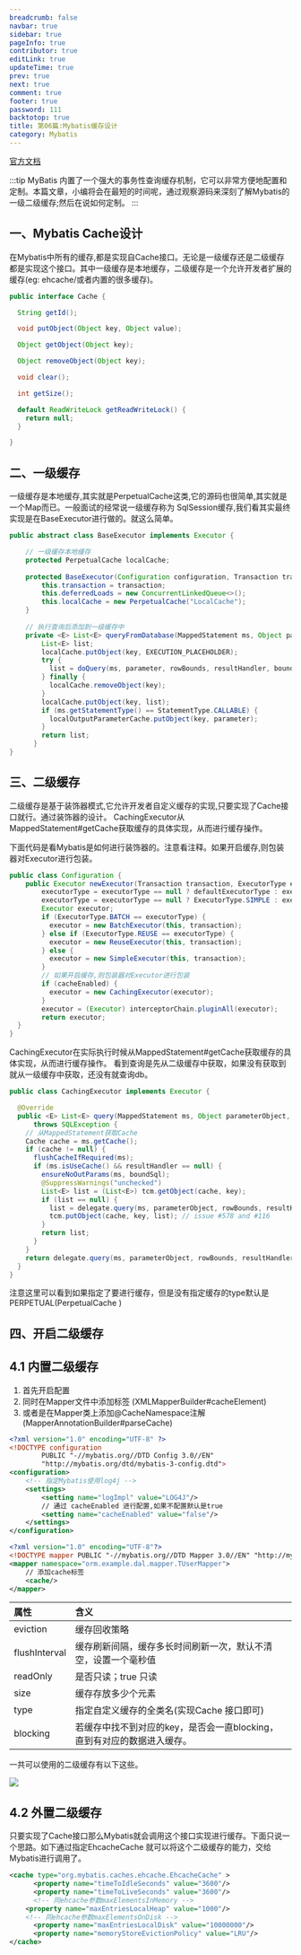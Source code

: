 ```yaml
---
breadcrumb: false
navbar: true
sidebar: true
pageInfo: true
contributor: true
editLink: true
updateTime: true
prev: true
next: true
comment: true
footer: true
password: 111
backtotop: true
title: 第06篇:Mybatis缓存设计
category: Mybatis
---
```



[官方文档](https://mybatis.net.cn/sqlmap-xml.html#cache)

:::tip
MyBatis 内置了一个强大的事务性查询缓存机制，它可以非常方便地配置和定制。本篇文章，小编将会在最短的时间呢，通过观察源码来深刻了解Mybatis的
一级二级缓存;然后在说如何定制。
:::




## 一、Mybatis Cache设计

在Mybatis中所有的缓存,都是实现自Cache接口。无论是一级缓存还是二级缓存都是实现这个接口。其中一级缓存是本地缓存，二级缓存是一个允许开发者扩展的
缓存(eg: ehcache/或者内置的很多缓存)。

```java 
public interface Cache {

  String getId();

  void putObject(Object key, Object value);

  Object getObject(Object key);

  Object removeObject(Object key);

  void clear();

  int getSize();

  default ReadWriteLock getReadWriteLock() {
    return null;
  }

}

```

## 二、一级缓存

一级缓存是本地缓存,其实就是PerpetualCache这类,它的源码也很简单,其实就是一个Map而已。一般面试的经常说一级缓存称为
SqlSession缓存,我们看其实最终实现是在BaseExecutor进行做的。就这么简单。

```java
public abstract class BaseExecutor implements Executor {

    // 一级缓存本地缓存
    protected PerpetualCache localCache;
    
    protected BaseExecutor(Configuration configuration, Transaction transaction) {
        this.transaction = transaction;
        this.deferredLoads = new ConcurrentLinkedQueue<>();
        this.localCache = new PerpetualCache("LocalCache");
    }
    
    // 执行查询后添加到一级缓存中
    private <E> List<E> queryFromDatabase(MappedStatement ms, Object parameter, RowBounds rowBounds, ResultHandler resultHandler, CacheKey key, BoundSql boundSql) throws SQLException {
        List<E> list;
        localCache.putObject(key, EXECUTION_PLACEHOLDER);
        try {
          list = doQuery(ms, parameter, rowBounds, resultHandler, boundSql);
        } finally {
          localCache.removeObject(key);
        }
        localCache.putObject(key, list);
        if (ms.getStatementType() == StatementType.CALLABLE) {
          localOutputParameterCache.putObject(key, parameter);
        }
        return list;
      }
}  
```

## 三、二级缓存

二级缓存是基于装饰器模式,它允许开发者自定义缓存的实现,只要实现了Cache接口就行。通过装饰器的设计。
CachingExecutor从MappedStatement#getCache获取缓存的具体实现，从而进行缓存操作。

下面代码是看Mybatis是如何进行装饰器的。注意看注释。如果开启缓存,则包装器对Executor进行包装。

```java 
public class Configuration {
    public Executor newExecutor(Transaction transaction, ExecutorType executorType) {
        executorType = executorType == null ? defaultExecutorType : executorType;
        executorType = executorType == null ? ExecutorType.SIMPLE : executorType;
        Executor executor;
        if (ExecutorType.BATCH == executorType) {
          executor = new BatchExecutor(this, transaction);
        } else if (ExecutorType.REUSE == executorType) {
          executor = new ReuseExecutor(this, transaction);
        } else {
          executor = new SimpleExecutor(this, transaction);
        }
        // 如果开启缓存,则包装器对Executor进行包装
        if (cacheEnabled) {
          executor = new CachingExecutor(executor);
        }
        executor = (Executor) interceptorChain.pluginAll(executor);
        return executor;
  }
}
```

CachingExecutor在实际执行时候从MappedStatement#getCache获取缓存的具体实现，从而进行缓存操作。
看到查询是先从二级缓存中获取，如果没有获取到就从一级缓存中获取，还没有就查询db。


```java 
public class CachingExecutor implements Executor {

  @Override
  public <E> List<E> query(MappedStatement ms, Object parameterObject, RowBounds rowBounds, ResultHandler resultHandler, CacheKey key, BoundSql boundSql)
      throws SQLException {
    // 从MappedStatement获取Cache
    Cache cache = ms.getCache();
    if (cache != null) {
      flushCacheIfRequired(ms);
      if (ms.isUseCache() && resultHandler == null) {
        ensureNoOutParams(ms, boundSql);
        @SuppressWarnings("unchecked")
        List<E> list = (List<E>) tcm.getObject(cache, key);
        if (list == null) {
          list = delegate.query(ms, parameterObject, rowBounds, resultHandler, key, boundSql);
          tcm.putObject(cache, key, list); // issue #578 and #116
        }
        return list;
      }
    }
    return delegate.query(ms, parameterObject, rowBounds, resultHandler, key, boundSql);
  }
}
```

注意这里可以看到如果指定了要进行缓存，但是没有指定缓存的type默认是 PERPETUAL(PerpetualCache
)

## 四、开启二级缓存

## 4.1 内置二级缓存

1. 首先开启配置
2. 同时在Mapper文件中添加<cache/>标签 (XMLMapperBuilder#cacheElement)
3. 或者是在Mapper类上添加@CacheNamespace注解(MapperAnnotationBuilder#parseCache)

```xml 
<?xml version="1.0" encoding="UTF-8" ?>
<!DOCTYPE configuration
        PUBLIC "-//mybatis.org//DTD Config 3.0//EN"
        "http://mybatis.org/dtd/mybatis-3-config.dtd">
<configuration>
    <!-- 指定Mybatis使用log4j -->
    <settings>
        <setting name="logImpl" value="LOG4J"/>
        // 通过 cacheEnabled 进行配置,如果不配置默认是true
        <setting name="cacheEnabled" value="false"/>
    </settings>
</configuration>

<?xml version="1.0" encoding="UTF-8"?>
<!DOCTYPE mapper PUBLIC "-//mybatis.org//DTD Mapper 3.0//EN" "http://mybatis.org/dtd/mybatis-3-mapper.dtd">
<mapper namespace="orm.example.dal.mapper.TUserMapper">
    // 添加cache标签
    <cache/>
</mapper>    
```

|属性|含义|
|:--|:--|
|eviction|缓存回收策略|
|flushInterval|缓存刷新间隔，缓存多长时间刷新一次，默认不清空，设置一个毫秒值|
|readOnly| 是否只读；true 只读|
|size|缓存存放多少个元素|
|type|指定自定义缓存的全类名(实现Cache 接口即可)|
|blocking|若缓存中找不到对应的key，是否会一直blocking，直到有对应的数据进入缓存。|

一共可以使用的二级缓存有以下这些。

![](https://img.springlearn.cn/blog/learn_1648571791000.png)

## 4.2 外置二级缓存

只要实现了Cache接口那么Mybatis就会调用这个接口实现进行缓存。下面只说一个思路。如下通过指定EhcacheCache
就可以将这个二级缓存的能力，交给Mybatis进行调用了。

```xml 
<cache type="org.mybatis.caches.ehcache.EhcacheCache" > 
      <property name="timeToIdleSeconds" value="3600"/>
      <property name="timeToLiveSeconds" value="3600"/>
      <!-- 同ehcache参数maxElementsInMemory -->
    <property name="maxEntriesLocalHeap" value="1000"/>
    <!-- 同ehcache参数maxElementsOnDisk -->
      <property name="maxEntriesLocalDisk" value="10000000"/>
      <property name="memoryStoreEvictionPolicy" value="LRU"/>
</cache>
```
